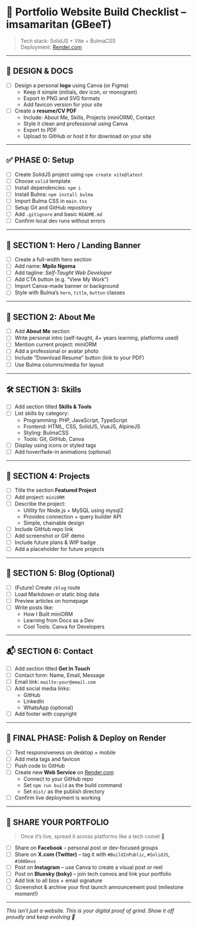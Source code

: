 # 🧠 Portfolio Website Build Checklist – imsamaritan (GBeeT)

> Tech stack: SolidJS + Vite + BulmaCSS  
> Deployment: [Render.com](https://render.com)

---

## 🎨 DESIGN & DOCS

- [ ] Design a personal **logo** using Canva (or Figma)
  - Keep it simple (initials, dev icon, or monogram)
  - Export in PNG and SVG formats
  - Add favicon version for your site
- [ ] Create a **resume/CV PDF**
  - Include: About Me, Skills, Projects (miniORM), Contact
  - Style it clean and professional using Canva
  - Export to PDF
  - Upload to GitHub or host it for download on your site

---

## ✅ PHASE 0: Setup

- [ ] Create SolidJS project using `npm create vite@latest`
- [ ] Choose `solid` template
- [ ] Install dependencies: `npm i`
- [ ] Install Bulma: `npm install bulma`
- [ ] Import Bulma CSS in `main.tsx`
- [ ] Setup Git and GitHub repository
- [ ] Add `.gitignore` and basic `README.md`
- [ ] Confirm local dev runs without errors

---

## 🧠 SECTION 1: Hero / Landing Banner

- [ ] Create a full-width hero section
- [ ] Add name: **Mpilo Ngema**
- [ ] Add tagline: _Self-Taught Web Developer_
- [ ] Add CTA button (e.g. “View My Work”)
- [ ] Import Canva-made banner or background
- [ ] Style with Bulma’s `hero`, `title`, `button` classes

---

## 👤 SECTION 2: About Me

- [ ] Add **About Me** section
- [ ] Write personal intro (self-taught, 4+ years learning, platforms used)
- [ ] Mention current project: miniORM
- [ ] Add a professional or avatar photo
- [ ] Include “Download Resume” button (link to your PDF)
- [ ] Use Bulma columns/media for layout

---

## 🛠️ SECTION 3: Skills

- [ ] Add section titled **Skills & Tools**
- [ ] List skills by category:
  - Programming: PHP, JavaScript, TypeScript
  - Frontend: HTML, CSS, SolidJS, VueJS, AlpineJS
  - Styling: BulmaCSS
  - Tools: Git, GitHub, Canva
- [ ] Display using icons or styled tags
- [ ] Add hover/fade-in animations (optional)

---

## 🚀 SECTION 4: Projects

- [ ] Title the section **Featured Project**
- [ ] Add project: `miniORM`
- [ ] Describe the project:
  - Utility for Node.js + MySQL using mysql2
  - Provides connection + query builder API
  - Simple, chainable design
- [ ] Include GitHub repo link
- [ ] Add screenshot or GIF demo
- [ ] Include future plans & WIP badge
- [ ] Add a placeholder for future projects

---

## 📝 SECTION 5: Blog (Optional)

- [ ] (Future) Create `/blog` route
- [ ] Load Markdown or static blog data
- [ ] Preview articles on homepage
- [ ] Write posts like:
  - How I Built miniORM
  - Learning from Docs as a Dev
  - Cool Tools: Canva for Developers

---

## 📬 SECTION 6: Contact

- [ ] Add section titled **Get In Touch**
- [ ] Contact form: Name, Email, Message
- [ ] Email link: `mailto:your@email.com`
- [ ] Add social media links:
  - GitHub
  - LinkedIn
  - WhatsApp (optional)
- [ ] Add footer with copyright

---

## 🔄 FINAL PHASE: Polish & Deploy on Render

- [ ] Test responsiveness on desktop + mobile
- [ ] Add meta tags and favicon
- [ ] Push code to GitHub
- [ ] Create new **Web Service** on [Render.com](https://render.com)
  - Connect to your GitHub repo
  - Set `npm run build` as the build command
  - Set `dist/` as the publish directory
- [ ] Confirm live deployment is working

---

## 📢 SHARE YOUR PORTFOLIO

> Once it’s live, spread it across platforms like a tech comet 🌠

- [ ] Share on **Facebook** – personal post or dev-focused groups
- [ ] Share on **X.com (Twitter)** – tag it with `#BuildInPublic`, `#SolidJS`, `#100Devs`
- [ ] Post on **Instagram** – use Canva to create a visual post or reel
- [ ] Post on **Bluesky (bsky)** – join tech convos and link your portfolio
- [ ] Add link to all bios + email signature
- [ ] Screenshot & archive your first launch announcement post (milestone moment!)

---

_This isn’t just a website. This is your *digital proof of grind.* Show it off proudly and keep evolving 🚀_
